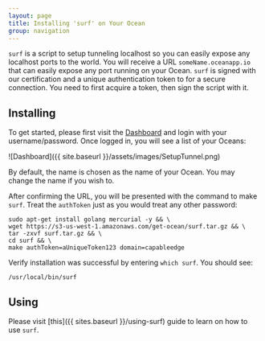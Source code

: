 ```yaml
---
layout: page
title: Installing 'surf' on Your Ocean
group: navigation
---
```


`surf` is a script to setup tunneling localhost so you can easily expose any localhost ports to the world. You will receive a URL `someName.oceanapp.io` that can easily expose any port running on your Ocean. `surf` is signed with our certification and a unique authentication token to for a secure connection. You need to first acquire a token, then sign the script with it. 

## Installing

To get started, please first visit the [Dashboard](https://app.getocean.io) and login with your username/password. Once logged in, you will see a list of your Oceans:

![Dashboard]({{ site.baseurl }}/assets/images/SetupTunnel.png)

By default, the name is chosen as the name of your Ocean. You may change the name if you wish to. 

After confirming the URL, you will be presented with the command to make `surf`. Treat the `authToken` just as you would treat any other password:

    sudo apt-get install golang mercurial -y && \ 
    wget https://s3-us-west-1.amazonaws.com/get-ocean/surf.tar.gz && \ 
    tar -zxvf surf.tar.gz && \ 
    cd surf && \ 
    make authToken=aUniqueToken123 domain=capableedge 

Verify installation was successful by entering `which surf`. You should see:

    /usr/local/bin/surf

## Using
Please visit [this]({{ sites.baseurl }}/using-surf) guide to learn on how to use `surf`. 